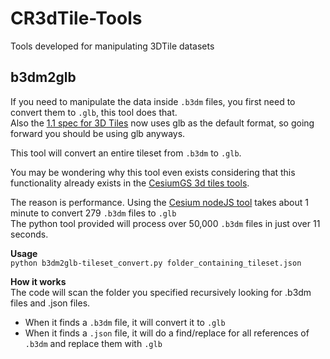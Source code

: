 # CR3dTile-Tools
Tools developed for manipulating 3DTile datasets


## b3dm2glb
If you need to manipulate the data inside `.b3dm` files, you first need to convert them to `.glb`, this tool does that.  
Also the [1.1 spec for 3D Tiles](https://github.com/CesiumGS/3d-tiles/tree/1.1) now uses glb as the default format, so going forward you should be using glb anyways.

This tool will convert an entire tileset from `.b3dm` to `.glb`.

You may be wondering why this tool even exists considering that this functionality already exists in the [CesiumGS 3d tiles tools](https://github.com/CesiumGS/3d-tiles-tools). 

The reason is performance.
Using the [Cesium nodeJS tool](https://github.com/CesiumGS/3d-tiles-tools#b3dmtoglb) takes about 1 minute to convert 279 `.b3dm` files to `.glb`     
The python tool provided will process over 50,000 `.b3dm` files in just over 11 seconds.

**Usage**   
`python b3dm2glb-tileset_convert.py folder_containing_tileset.json`

**How it works**  
The code will scan the folder you specified recursively looking for .b3dm files and .json files.   
- When it finds a `.b3dm` file, it will convert it to `.glb`
- When it finds a `.json` file, it will do a find/replace for all references of `.b3dm` and replace them with `.glb`
